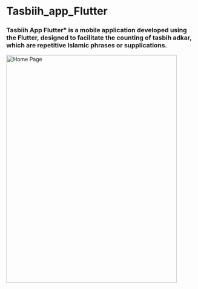 # Tasbiih_app_Flutter
### Tasbiih App Flutter" is a mobile application developed using the Flutter, designed to facilitate the counting of tasbih adkar, which are repetitive Islamic phrases or supplications.
<img src="https://github.com/SalahEddine-Ghannouch/Tasbiih_app_Flutter/assets/79339578/c4da95cd-95dd-4f6c-8d92-9a7126234ce4" width="450" height="600" alt="Home Page">

